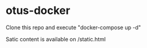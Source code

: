 # otus-docker
Clone this repo and execute "docker-compose up -d"


Satic content is available on /static.html
